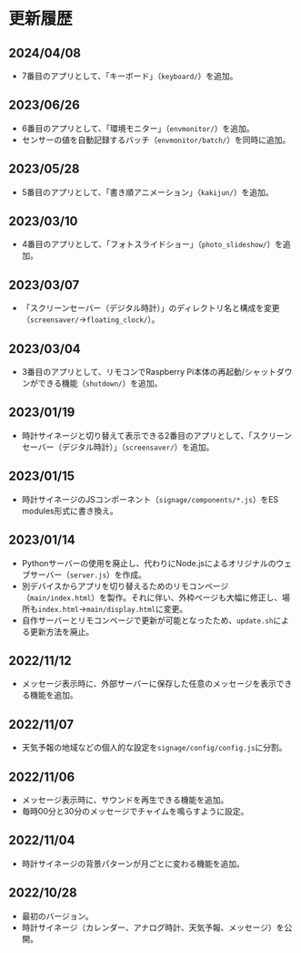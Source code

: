 # 更新履歴

## 2024/04/08

* 7番目のアプリとして、「キーボード」（`keyboard/`）を追加。

## 2023/06/26

* 6番目のアプリとして、「環境モニター」（`envmonitor/`）を追加。
* センサーの値を自動記録するバッチ（`envmonitor/batch/`）を同時に追加。

## 2023/05/28

* 5番目のアプリとして、「書き順アニメーション」（`kakijun/`）を追加。

## 2023/03/10

* 4番目のアプリとして、「フォトスライドショー」（`photo_slideshow/`）を追加。

## 2023/03/07

* 「スクリーンセーバー（デジタル時計）」のディレクトリ名と構成を変更（`screensaver/`→`floating_clock/`）。

## 2023/03/04

* 3番目のアプリとして、リモコンでRaspberry Pi本体の再起動/シャットダウンができる機能（`shutdown/`）を追加。

## 2023/01/19

* 時計サイネージと切り替えて表示できる2番目のアプリとして、「スクリーンセーバー（デジタル時計）」（`screensaver/`）を追加。

## 2023/01/15

* 時計サイネージのJSコンポーネント（`signage/components/*.js`）をES modules形式に書き換え。

## 2023/01/14

* Pythonサーバーの使用を廃止し、代わりにNode.jsによるオリジナルのウェブサーバー（`server.js`）を作成。
* 別デバイスからアプリを切り替えるためのリモコンページ（`main/index.html`）を製作。それに伴い、外枠ページも大幅に修正し、場所も`index.html`→`main/display.html`に変更。
* 自作サーバーとリモコンページで更新が可能となったため、`update.sh`による更新方法を廃止。

## 2022/11/12

* メッセージ表示時に、外部サーバーに保存した任意のメッセージを表示できる機能を追加。

## 2022/11/07

* 天気予報の地域などの個人的な設定を`signage/config/config.js`に分割。

## 2022/11/06

* メッセージ表示時に、サウンドを再生できる機能を追加。
* 毎時00分と30分のメッセージでチャイムを鳴らすように設定。

## 2022/11/04

* 時計サイネージの背景パターンが月ごとに変わる機能を追加。

## 2022/10/28

* 最初のバージョン。
* 時計サイネージ（カレンダー、アナログ時計、天気予報、メッセージ）を公開。
